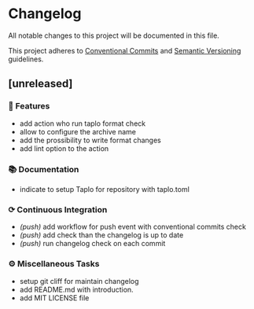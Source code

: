 # Changelog

All notable changes to this project will be documented in this file.

This project adheres to [Conventional Commits](https://www.conventionalcommits.org/) and [Semantic Versioning](https://semver.org/spec/v2.0.0.html)  guidelines.

## [unreleased]

### 🚀 Features

- add action who run taplo format check
- allow to configure the archive name
- add the prossibility to write format changes
- add lint option to the action

### 📚 Documentation

- indicate to setup Taplo for repository with taplo.toml

### ⟳ Continuous Integration

- *(push)* add workflow for push event with conventional commits check
- *(push)* add check than the changelog is up to date
- *(push)* run changelog check on each commit

### ⚙️ Miscellaneous Tasks

- setup git cliff for maintain changelog
- add README.md with introduction.
- add MIT LICENSE file

<!-- generated by git-cliff -->
